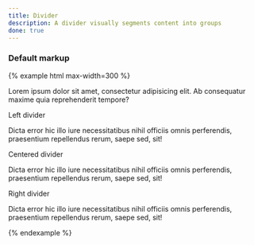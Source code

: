 ```yaml
---
title: Divider
description: A divider visually segments content into groups
done: true
---
```


### Default markup

{% example html max-width=300 %}
<p>
  Lorem ipsum dolor sit amet, consectetur adipisicing elit. Ab consequatur maxime quia reprehenderit tempore? 
</p>
<div class="hr-text">Left divider</div>
<p>
  Dicta error hic illo iure necessitatibus nihil officiis omnis perferendis, praesentium repellendus rerum, saepe sed, sit!
</p>
<div class="hr-text hr-text-center">Centered divider</div>
<p>
  Dicta error hic illo iure necessitatibus nihil officiis omnis perferendis, praesentium repellendus rerum, saepe sed, sit!
</p>
<div class="hr-text hr-text-right">Right divider</div>
<p>
  Dicta error hic illo iure necessitatibus nihil officiis omnis perferendis, praesentium repellendus rerum, saepe sed, sit!
</p>
{% endexample %}
